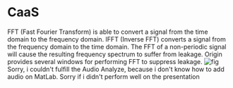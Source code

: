 # CaaS
FFT (Fast Fourier Transform) is able to convert a signal from the time domain to the frequency domain. IFFT (Inverse FFT) converts a signal from the frequency domain to the time domain. The FFT of a non-periodic signal will cause the resulting frequency spectrum to suffer from leakage. Origin provides several windows for performing FFT to suppress leakage.
![fig](https://user-images.githubusercontent.com/75094247/113133360-c167b800-9249-11eb-805d-ece991a0a92d.jpg)
Sorry, i couldn't fulfill the Audio Analyze, because i don't know how to add audio on MatLab.
Sorry if i didn't perform well on the presentation
